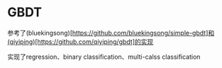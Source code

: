 # GBDT

参考了(bluekingsong)[https://github.com/bluekingsong/simple-gbdt]和(qiyiping)[https://github.com/qiyiping/gbdt]的实现  

实现了regression、binary classification、multi-calss classification
